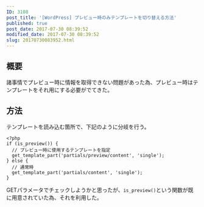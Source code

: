 ```yaml
---
ID: 3108
post_title: '[WordPress] プレビュー時のみテンプレートを切り替える方法'
published: true
post_date: 2017-07-30 08:39:52
modified_date: 2017-07-30 08:39:52
slug: 20170730083952.html
---
```

<h2>概要</h2>

諸事情でプレビュー時に情報を取得できない問題があった為、プレビュー時はテンプレートをそれ用にする必要がでてきた。

<h2>方法</h2>

テンプレートを読み込む箇所で、下記のように分岐を行う。

<pre><code class="language-php">&lt;?php
if (is_preview()) {
  // プレビュー時に使用するテンプレートを指定
  get_template_part('partials/preview/content', 'single');
} else {
  // 通常時
  get_template_part('partials/content', 'single');
}
</code></pre>

GETパラメータでチェックしようかと思ったが、<code>is_preview()</code>という関数が既に用意されていた為、それを利用した。